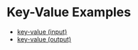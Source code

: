 # Key-Value Examples

* [key-value (input)](/primitives/key-value/input)
* [key-value (output)](/primitives/key-value/output)
